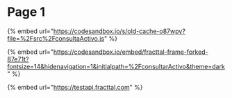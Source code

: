 # Page 1

{% embed url="https://codesandbox.io/s/old-cache-o87wpy?file=%2Fsrc%2FconsultaActivo.js" %}

{% embed url="https://codesandbox.io/embed/fracttal-frame-forked-87e71t?fontsize=14&hidenavigation=1&initialpath=%2FconsultarActivo&theme=dark" %}

{% embed url="https://testapi.fracttal.com" %}


